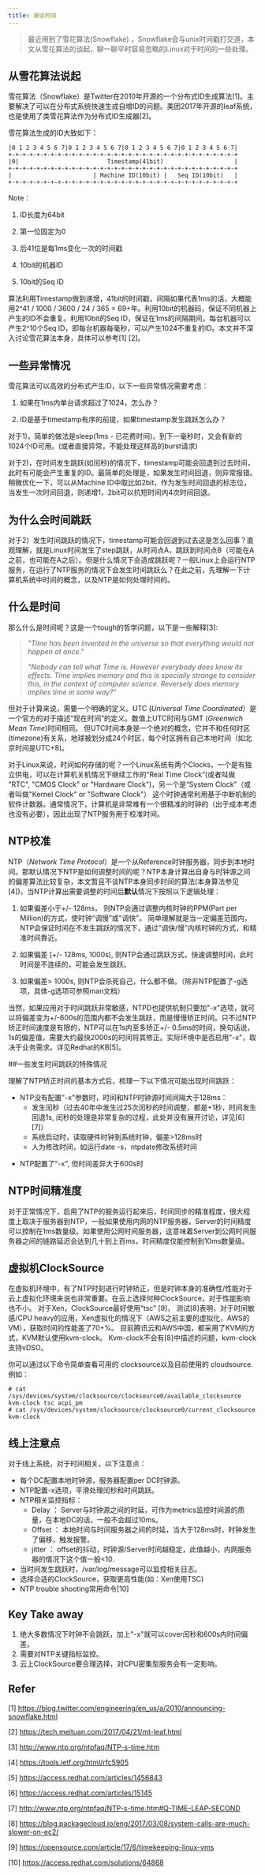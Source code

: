 ```yaml
---
title: 漫谈时间
---
```




> 最近用到了雪花算法(Snowflake)  ，Snowflake会与unix时间戳打交道，本文从雪花算法的谈起，聊一聊平时容易忽略的Linux对于时间的一些处理。



## 从雪花算法说起

雪花算法（Snowflake）是Twitter在2010年开源的一个分布式ID生成算法[1]。主要解决了可以在分布式系统快速生成自增ID的问题。美团2017年开源的leaf系统，也是使用了类雪花算法作为分布式ID生成器[2]。



雪花算法生成的ID大致如下：

```
|0 1 2 3 4 5 6 7|0 1 2 3 4 5 6 7|0 1 2 3 4 5 6 7|0 1 2 3 4 5 6 7|
+-+-+-+-+-+-+-+-+-+-+-+-+-+-+-+-+-+-+-+-+-+-+-+-+-+-+-+-+-+-+-+-+
|0|                         Timestamp(41bit)                    |
+-+-+-+-+-+-+-+-+-+-+-+-+-+-+-+-+-+-+-+-+-+-+-+-+-+-+-+-+-+-+-+-+
|                       | Machine ID(10bit) |   Seq ID(10bit)   |
+-+-+-+-+-+-+-+-+-+-+-+-+-+-+-+-+-+-+-+-+-+-+-+-+-+-+-+-+-+-+-+-+
```

Note：

1) ID长度为64bit

2) 第一位固定为0

3) 后41位是每1ms变化一次的时间戳

4) 10bit的机器ID

5) 10bit的Seq ID



算法利用Timestamp做到递增，41bit的时间戳，间隔如果代表1ms的话，大概能用2^41 / 1000 / 3600 / 24 / 365 = 69+年。利用10bit的机器码，保证不同机器上产生的ID不会重复。利用10bit的Seq ID，保证在1ms的间隔期间，每台机器可以产生2^10个Seq ID，即每台机器每毫秒，可以产生1024不重复的ID。本文并不深入讨论雪花算法本身，具体可以参考[1] [2]。



## 一些异常情况

雪花算法可以高效的分布式产生ID，以下一些异常情况需要考虑：

1) 如果在1ms内单台请求超过了1024，怎么办？

2) ID是基于timestamp有序的前提，如果timestamp发生跳跃怎么办？



对于1)，简单的做法是sleep(1ms - 已花费时间)，到下一毫秒时，又会有新的1024个ID可用。(或者直接异常，不能处理这样高的burst请求)

对于2)，在时间发生跳跃(如闰秒)的情况下，timestamp可能会回退到过去时间，此时有可能会产生重复的ID。最简单的处理是，如果发生时间回退，则异常报错。稍微优化一下，可以从Machine ID中取比如2bit，作为发生时间回退的标志位，当发生一次时间回退，则递增1，2bit可以抗短时间内4次时间回退。



## 为什么会时间跳跃

对于2）发生时间跳跃的情况下，timestamp可能会回退到过去这是怎么回事？直观理解，就是Linux时间发生了step跳跃，从时间点A，跳跃到时间点B（可能在A之前，也可能在A之后）。但是什么情况下会造成跳跃呢？一般Linux上会运行NTP服务，在运行了NTP服务的情况下会发生时间跳跃么？在此之前，先理解一下计算机系统中时间的概念，以及NTP是如何处理时间的。



## 什么是时间

那么什么是时间呢？这是一个tough的哲学问题，以下是一些解释[3]:

> *"Time has been invented in the universe so that everything would not happen at once."*
>
> *“Nobody can tell what Time is. However everybody does know its effects. Time implies memory and this is specially strange to consider this, in the context of computer science. Reversely does memory implies time in some way?*”



但对于计算来说，需要一个明确的定义。UTC (*Universal Time Coordinated*）是一个官方的对于描述“现在时间”的定义。数值上UTC时间与GMT (*Greenwich Mean Time*)时间相同。 但UTC时间本身是一个绝对的概念，它并不和任何时区(timezone)有关系，地球被划分成24个时区，每个时区拥有自己本地时间（如北京时间是UTC+8)。



对于Linux来说，时间如何存储的呢？一个Linux系统有两个Clocks，一个是有独立供电，可以在计算机关机情况下继续工作的“Real Time Clock”(或者叫做 "RTC", "CMOS Clock" or "Hardware Clock")，另一个是“System Clock”（或者叫做"Kernel Clock" or "Software Clock"） 这个时钟通常利用基于中断机制的软件计数器。通常情况下，计算机是非常难有一个很精准的时钟的（出于成本考虑也没有必要），因此出现了NTP服务用于校准时间。



## NTP校准

NTP（*Network Time Protocol*）是一个从Reference时钟服务器，同步到本地时间。那默认情况下NTP是如何调整时间的呢？NTP本身计算出自身与时钟源之间的偏差算法比较复杂，本文暂且不谈NTP本身同步时间的算法(本身算法参见[4])，当NTP计算出需要调整的时间后**默认**情况下按照以下逻辑处理：

1) 如果偏差小于+/- 128ms， 则NTP会通过调整内核时钟的PPM(Part per Million)的方式，使时钟“调慢”或"调快"。 简单理解就是当一定偏差范围内，NTP会保证时间在不发生跳跃的情况下，通过“调快/慢”内核时钟的方式，和精准时间靠近。

2) 如果偏差 [+/- 128ms, 1000s), 则NTP会通过跳跃方式，快速调整时间，此时时间是不连续的，可能会发生跳跃。

3) 如果偏差> 1000s, 则NTP会杀死自己，什么都不做。（除非NTP配置了-g选项，具体-g选项可参照man文档） 



当然，如果应用对于时间跳跃非常敏感，NTPD也提供机制只要加"-x"选项，就可以将偏差变为+/-600s的范围内都不会发生跳跃，而是慢慢矫正时间。只不过NTP矫正时间速度是有限的，NTP可以在1s内至多矫正+/- 0.5ms的时间，换句话说，1s的偏差值，需要大约最快2000s的时间将其修正。实际环境中是否启用"-x"，取决于业务需求。详见Redhat的KB[5]。



##一些发生时间跳跃的特殊情况

理解了NTP矫正时间的基本方式后，梳理一下以下情况可能出现时间跳跃：

* NTP没有配置"-x"参数时，时间和NTP时钟源时间间隔大于128ms：
  * 发生闰秒（过去40年中发生过25次闰秒的时间调整，都是+1秒，时间发生回退1s, 闰秒的处理是非常复杂的过程，此处并没有展开讨论，详见[6] [7]）
  * 系统启动时，读取硬件时钟到系统时钟，偏差>128ms时
  * 人为修改时间，如运行date -s，ntpdate修改系统时间

- NTP配置了"-x", 但时间差异大于600s时



## NTP时间精准度

对于正常情况下，启用了NTP的服务运行起来后，时间同步的精准程度，很大程度上取决于服务器到NTP，一般如果使用内网的NTP服务器，Server的时间精度可以控制在1ms数量级。如果使用公网时间服务器，这意味着Server到公网时间服务器之间的链路延迟会达到几十到上百ms，时间精度仅能控制到10ms数量级。



## 虚拟机ClockSource

在虚拟机环境中，有了NTP时刻进行时钟矫正，但是时钟本身的准确性/性能对于云上虚拟化环境来说也非常重要。在云上选择何种ClockSource，对于性能影响也不小。 对于Xen，ClockSource最好使用“tsc”  [9]， 测试[8]表明，对于时间敏感/CPU heavy的应用，Xen虚拟化的情况下（AWS之前主要的虚拟化，AWS的VM），获取时间的性能差了70+%。 目前腾讯云和AWS中国，都采用了KVM的方式，KVM默认使用kvm-clock。 Kvm-clock不会有[8]中描述的问题，kvm-clock支持vDSO。

你可以通过以下命令简单查看可用的 clocksource以及目前使用的 cloudsource.例如：

 ```
# cat /sys/devices/system/clocksource/clocksource0/available_clocksource
kvm-clock tsc acpi_pm
# cat /sys/devices/system/clocksource/clocksource0/current_clocksource
kvm-clock
 ```



## 线上注意点

对于线上系统，对于时间相关，以下注意点：

* 每个DC配置本地时钟源，服务器配置per DC时钟源。
* NTP配置-x选项，平滑处理闰秒和时间跳跃。
* NTP相关监控指标： 
  * Delay ： Server与时钟源之间的时延，可作为metrics监控时间源的质量，在本地DC的话，一般不会超过10ms。
  * Offset  ：  本地时间与时间服务器之间的时延，当大于128ms时，时钟发生了偏移，触发报警。
  * jitter ： offset的抖动，时钟源/Server时间越稳定，此值越小，内网服务器的情况下这个值一般<10.
* 当时间发生跳跃时，/var/log/message可以监控相关日志。
* 选择合适的ClockSource，获取更高性能(如：Xen使用TSC)
* NTP trouble shooting常用命令[10]



## Key Take away

1. 绝大多数情况下时钟不会跳跃，加上"-x"就可以cover闰秒和600s内时间偏差。
2. 需要对NTP关键指标监控。
3. 云上ClockSource要合理选择，对CPU密集型服务会有一定影响。





## Refer

[1] https://blog.twitter.com/engineering/en_us/a/2010/announcing-snowflake.html

[2] https://tech.meituan.com/2017/04/21/mt-leaf.html

[3] http://www.ntp.org/ntpfaq/NTP-s-time.htm

[4] https://tools.ietf.org/html/rfc5905

[5] https://access.redhat.com/articles/1456843

[6] https://access.redhat.com/articles/15145

[7] http://www.ntp.org/ntpfaq/NTP-s-time.htm#Q-TIME-LEAP-SECOND

[8] https://blog.packagecloud.io/eng/2017/03/08/system-calls-are-much-slower-on-ec2/

[9] https://opensource.com/article/17/6/timekeeping-linux-vms

[10] https://access.redhat.com/solutions/64868
